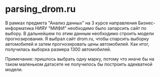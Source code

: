 # parsing_drom.ru
В рамках предмета "Анализ данных" на 3 курсе направления Бизнес-информатика НИЯУ "МИФИ" необходимо было запарсить сайт по выбору. В дальнейшем по этим данным необходимо строить модели прогнозирования. Я выбрал сайт drom.ru, чтобы спарсить выборку автомобилей и затем прогнозировать цены автомобилей. 
Как итог, получилась выборка размера 1300 автомобилей.

Примечание: пришлось выбрать одну марку, потому что иначе бы на таком маленьком датасете не получилось бы построить адекватной модели. 
